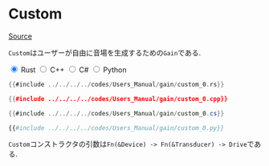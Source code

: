 # Custom
[Source](https://github.com/shinolab/autd3-rs/blob/v30.0.1/autd3/src/datagram/gain/custom.rs)

`Custom`はユーザーが自由に音場を生成するための`Gain`である.

<div class="tabs">
<input id="rust_tab_api" type="radio" class="tab" name="tab_api" checked>
<label class="tab_item" n=4 for="rust_tab_api">Rust</label>
<input id="cpp_tab_api" type="radio" class="tab" name="tab_api">
<label class="tab_item" n=4 for="cpp_tab_api">C++</label>
<input id="cs_tab_api" type="radio" class="tab" name="tab_api">
<label class="tab_item" n=4 for="cs_tab_api">C#</label>
<input id="python_tab_api" type="radio" class="tab" name="tab_api">
<label class="tab_item" n=4 for="python_tab_api">Python</label>

```rust
{{#include ../../../../codes/Users_Manual/gain/custom_0.rs}}
```

```cpp
{{#include ../../../../codes/Users_Manual/gain/custom_0.cpp}}
```

```cs
{{#include ../../../../codes/Users_Manual/gain/custom_0.cs}}
```

```python
{{#include ../../../../codes/Users_Manual/gain/custom_0.py}}
```
</div>

`Custom`コンストラクタの引数は`Fn(&Device) -> Fn(&Transducer) -> Drive`である.
